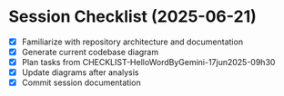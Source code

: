 # Session Checklist (2025-06-21)

- [X] Familiarize with repository architecture and documentation
- [X] Generate current codebase diagram
- [X] Plan tasks from CHECKLIST-HelloWordByGemini-17jun2025-09h30
- [X] Update diagrams after analysis
- [X] Commit session documentation
